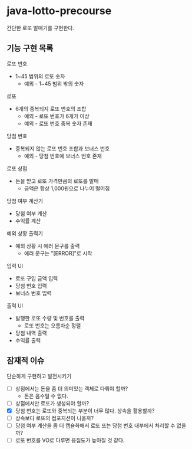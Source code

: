 # java-lotto-precourse
간단한 로또 발매기를 구현한다.

## 기능 구현 목록
로또 번호
* 1~45 범위의 로또 숫자
  * 예외 - 1~45 범위 밖의 숫자

로또
* 6개의 중복되지 로또 번호의 조합
  * 예외 - 로또 번호가 6개가 이상
  * 예외 - 로또 번호 중복 숫자 존재

당첨 번호
* 중복되지 않는 로또 번호 조합과 보너스 번호
  * 예외 - 당첨 번호에 보너스 번호 존재

로또 상점
* 돈을 받고 로또 가격만큼의 로또를 발매
  * 금액은 항상 1,000원으로 나누어 떨어짐

당첨 여부 계산기
* 당첨 여부 계산
* 수익률 계산

예외 상황 출력기
* 예외 상황 시 에러 문구를 출력
  * 에러 문구는 "[ERROR]"로 시작

입력 UI
* 로또 구입 금액 입력
* 당첨 번호 입력
* 보너스 번호 입력

출력 UI
* 발행한 로또 수량 및 번호를 출력
  * 로또 번호는 오름차순 정렬
* 당첨 내역 출력
* 수익률 출력

## 잠재적 이슈
단순하게 구현하고 발전시키기

* [ ] 상점에서는 돈을 좀 더 의미있는 객체로 다뤄야 할까?
  * 돈은 음수일 수 없다.
* [ ] 상점에서만 로또가 생성되야 할까?
* [x] 당첨 번호는 로또와 중복되는 부분이 너무 많다. 상속을 활용할까?
* [ ] 상속보다 로또의 컴포지션이 나을까?
* [ ] 당첨 여부 계산을 좀 더 캡슐화해서 로또 또는 당첨 번호 내부에서 처리할 수 없을까?
* [ ] 로또 번호를 VO로 다루면 응집도가 높아질 것 같다.
